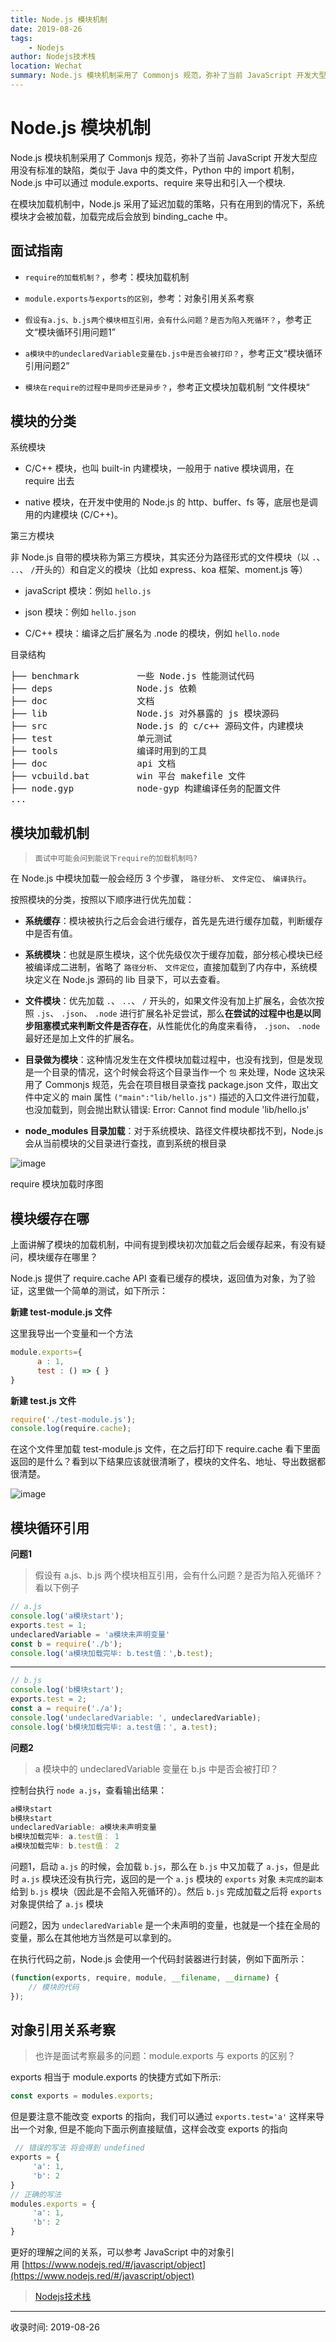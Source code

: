 ```yaml
---
title: Node.js 模块机制
date: 2019-08-26
tags:
    - Nodejs
author: Nodejs技术栈
location: Wechat
summary: Node.js 模块机制采用了 Commonjs 规范，弥补了当前 JavaScript 开发大型应用没有标准的缺陷，类似于 Java 中的类文件，Python 中的 import 机制，Node.js 中可以通过 module.exports、require 来导出和引入一个模块。
---
```

# Node.js 模块机制

Node.js 模块机制采用了 Commonjs 规范，弥补了当前 JavaScript 开发大型应用没有标准的缺陷，类似于 Java 中的类文件，Python 中的 import 机制，Node.js 中可以通过 module.exports、require 来导出和引入一个模块.

在模块加载机制中，Node.js 采用了延迟加载的策略，只有在用到的情况下，系统模块才会被加载，加载完成后会放到 binding_cache 中。

## 面试指南

*   `require的加载机制？`，参考：模块加载机制

*   `module.exports与exports的区别`，参考：对象引用关系考察

*   `假设有a.js、b.js两个模块相互引用，会有什么问题？是否为陷入死循环？`，参考正文“模块循环引用问题1”

*   `a模块中的undeclaredVariable变量在b.js中是否会被打印？`，参考正文“模块循环引用问题2”

*   `模块在require的过程中是同步还是异步？`，参考正文模块加载机制 “文件模块“

## 模块的分类

系统模块

*   C/C++ 模块，也叫 built-in 内建模块，一般用于 native 模块调用，在 require 出去

*   native 模块，在开发中使用的 Node.js 的 http、buffer、fs 等，底层也是调用的内建模块 (C/C++)。

第三方模块

非 Node.js 自带的模块称为第三方模块，其实还分为路径形式的文件模块（以 `.`、 `..`、 `/`开头的）和自定义的模块（比如 express、koa 框架、moment.js 等）

*   javaScript 模块：例如 `hello.js`

*   json 模块：例如 `hello.json`

*   C/C++ 模块：编译之后扩展名为 .node 的模块，例如 `hello.node`

目录结构

<pre>├── benchmark           一些 Node.js 性能测试代码
├── deps                Node.js 依赖
├── doc                 文档
├── lib                 Node.js 对外暴露的 js 模块源码
├── src                 Node.js 的 c/c++ 源码文件，内建模块
├── test                单元测试
├── tools               编译时用到的工具
├── doc                 api 文档
├── vcbuild.bat         win 平台 makefile 文件
├── node.gyp            node-gyp 构建编译任务的配置文件
...
</pre>

## 模块加载机制

> `面试中可能会问到能说下require的加载机制吗?`

在 Node.js 中模块加载一般会经历 3 个步骤， `路径分析`、 `文件定位`、 `编译执行`。

按照模块的分类，按照以下顺序进行优先加载：

*   **系统缓存**：模块被执行之后会会进行缓存，首先是先进行缓存加载，判断缓存中是否有值。

*   **系统模块**：也就是原生模块，这个优先级仅次于缓存加载，部分核心模块已经被编译成二进制，省略了 `路径分析`、 `文件定位`，直接加载到了内存中，系统模块定义在 Node.js 源码的 lib 目录下，可以去查看。

*   **文件模块**：优先加载 `.`、 `..`、 `/` 开头的，如果文件没有加上扩展名，会依次按照 `.js`、 `.json`、 `.node` 进行扩展名补足尝试，那么**在尝试的过程中也是以同步阻塞模式来判断文件是否存在**，从性能优化的角度来看待， `.json`、 `.node`最好还是加上文件的扩展名。

*   **目录做为模块**：这种情况发生在文件模块加载过程中，也没有找到，但是发现是一个目录的情况，这个时候会将这个目录当作一个 `包` 来处理，Node 这块采用了 Commonjs 规范，先会在项目根目录查找 package.json 文件，取出文件中定义的 main 属性 `("main":"lib/hello.js")` 描述的入口文件进行加载，也没加载到，则会抛出默认错误: Error: Cannot find module 'lib/hello.js'

*   **node_modules 目录加载**：对于系统模块、路径文件模块都找不到，Node.js 会从当前模块的父目录进行查找，直到系统的根目录

![image](http://file.uzykj.com/f0f9ca39-30b5-96ae-4a9b-8913ffe73c69.png)

require 模块加载时序图

## 模块缓存在哪

上面讲解了模块的加载机制，中间有提到模块初次加载之后会缓存起来，有没有疑问，模块缓存在哪里？

Node.js 提供了 require.cache API 查看已缓存的模块，返回值为对象，为了验证，这里做一个简单的测试，如下所示：

**新建 test-module.js 文件**

这里我导出一个变量和一个方法
```js
module.exports={
      a : 1,
      test : () => { }
}
```
**新建 test.js 文件**
```js
require('./test-module.js');
console.log(require.cache);
```
在这个文件里加载 test-module.js 文件，在之后打印下 require.cache 看下里面返回的是什么？看到以下结果应该就很清晰了，模块的文件名、地址、导出数据都很清楚。

![image](http://file.uzykj.com/3faf2b91-6ba3-9be6-ec6f-eb51fa7e8b53.png)

## 模块循环引用

**问题1**

> 假设有 a.js、b.js 两个模块相互引用，会有什么问题？是否为陷入死循环？看以下例子
```js
// a.js
console.log('a模块start');
exports.test = 1;
undeclaredVariable = 'a模块未声明变量'
const b = require('./b');
console.log('a模块加载完毕: b.test值：',b.test);
```
--------
```js
// b.js
console.log('b模块start');
exports.test = 2;
const a = require('./a');
console.log('undeclaredVariable: ', undeclaredVariable);
console.log('b模块加载完毕: a.test值：', a.test);
````
**问题2**

> a 模块中的 undeclaredVariable 变量在 b.js 中是否会被打印？

控制台执行 `node a.js`，查看输出结果：
```js
a模块start
b模块start
undeclaredVariable: a模块未声明变量
b模块加载完毕: a.test值： 1
a模块加载完毕: b.test值： 2
```
问题1，启动 `a.js` 的时候，会加载 `b.js`，那么在 `b.js` 中又加载了 `a.js`，但是此时 `a.js` 模块还没有执行完，返回的是一个 `a.js` 模块的 `exports` 对象 `未完成的副本` 给到 `b.js` 模块（因此是不会陷入死循环的）。然后 `b.js` 完成加载之后将 `exports` 对象提供给了 `a.js` 模块

问题2，因为 `undeclaredVariable` 是一个未声明的变量，也就是一个挂在全局的变量，那么在其他地方当然是可以拿到的。

在执行代码之前，Node.js 会使用一个代码封装器进行封装，例如下面所示：
```js
(function(exports, require, module, __filename, __dirname) {
    // 模块的代码
});
```
## 对象引用关系考察

> 也许是面试考察最多的问题：module.exports 与 exports 的区别？

exports 相当于 module.exports 的快捷方式如下所示:
```js
const exports = modules.exports;
```
但是要注意不能改变 exports 的指向，我们可以通过 `exports.test='a'` 这样来导出一个对象, 但是不能向下面示例直接赋值，这样会改变 exports 的指向
```js
 // 错误的写法 将会得到 undefined
exports = {
     'a': 1,
     'b': 2
}
// 正确的写法
modules.exports = {
     'a': 1,
     'b': 2
}
```

更好的理解之间的关系，可以参考 JavaScript 中的对象引用 [https://www.nodejs.red/#/javascript/object](https://www.nodejs.red/#/javascript/object)


> [Nodejs技术栈](https://mp.weixin.qq.com/s/e2c4NF2U6B2hVqTTfPx8DQ)


---
收录时间: 2019-08-26

<Vssue :title="$title" />
